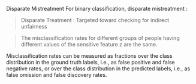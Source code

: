 ﻿Disparate Mistreatment 
For binary classification, disparate mistreatment :
> Disparate Treatment : Targeted toward checking for indirect unfairness

> The misclassification rates for different groups of people having different values of the sensitive feature z are the same. 

Misclassification rates can be measured as fractions over the class distribution in the ground truth labels, i.e., as false positive and false negative rates, or over the class distribution in the predicted labels, i.e., as false omission and false discovery rates.











